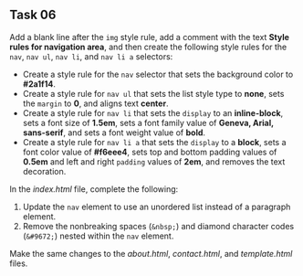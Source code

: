## Task 06
Add a blank line after the `img` style rule, add a comment with the text **Style rules for navigation area**, and then create the following style rules for the `nav`, `nav ul`, `nav li`, and `nav li a` selectors:

* Create a style rule for the `nav` selector that sets the background color to **#2a1f14**.
* Create a style rule for `nav ul` that sets the list style type to **none**, sets the `margin` to **0**, and aligns text **center**.
* Create a style rule for `nav li` that sets the `display` to an **inline-block**, sets a font size of **1.5em**, sets a font family value of **Geneva, Arial, sans-serif**, and sets a font weight value of **bold**.
* Create a style rule for `nav li a` that sets the `display` to a **block**, sets a font color value of **#f6eee4**, sets top and bottom padding values of **0.5em** and left and right `padding` values of **2em**, and removes the text decoration. 

In the *index.html* file, complete the following:
1. Update the `nav` element to use an unordered list instead of a paragraph element.
2. Remove the nonbreaking spaces (`&nbsp;`) and diamond character codes (`&#9672;`) nested within the `nav` element. 

Make the same changes to the *about.html*, *contact.html*, and *template.html* files.
 
